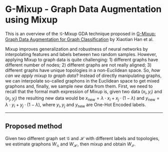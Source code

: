 # G-Mixup - Graph Data Augmentation using Mixup

This is an overview of the $\mathcal{G}$-Mixup GDA technique proposed in [G-Mixup: Graph Data Augmentation for Graph Classification](https://arxiv.org/pdf/2202.07179.pdf) by Xiaotian Han et al. 

Mixup improves generalization and robustness of neural networks by interpolating features and labels between two random samples. However, applying Mixup to graph data is quite challenging: 1) different graphs have different number of nodes; 2) different graphs are not really aligned; 3) different graphs have unique topologies in a non-Euclidean space. So, *how can we apply mixup to graph data*? Instead of directly manipulating graphs, we can interpolate so-called graphons in the Euclidean space to get mixed graphons and, finally, we sample new data from them. First, we need to recall that the formal math expression of Mixup is, given two data $(x_i, y_i)$ and $(x_j, y_j)$ the resulting new data would be $x_\text{new} = \lambda \cdot x_i + x_j \cdot (1 - \lambda)$ and $y_\text{new} = \lambda \cdot y_i + y_j \cdot (1 - \lambda)$, where $y_i, y_j$ and $y_\text{new}$ are One-Hot Encoded labels. 

---

## Proposed method

Given two different graph set $\mathcal{G}$ and $\mathcal{H}$ with different labels and topologies, we estimate graphons $W_\mathcal{G}$ and $W_\mathcal{H}$, then mixup and obtain $W_\mathcal{I}$. 